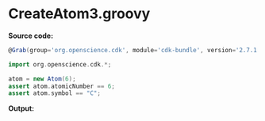 # CreateAtom3.groovy
**Source code:**
```groovy
@Grab(group='org.openscience.cdk', module='cdk-bundle', version='2.7.1')

import org.openscience.cdk.*;

atom = new Atom(6);
assert atom.atomicNumber == 6;
assert atom.symbol == "C";
```
**Output:**
```plain
```

